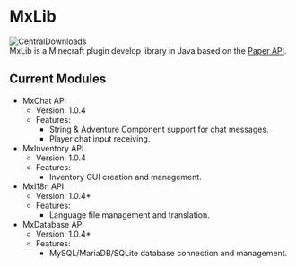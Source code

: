 # MxLib
![CentralDownloads](https://img.shields.io/maven-central/v/io.github.linsminecraftstudio.mxlib/MxLib)  
MxLib is a Minecraft plugin develop library in Java based on the [Paper API](https://github.com/PaperMC/Paper).

## Current Modules
* MxChat API
   * Version: 1.0.4
   * Features:
     - String & Adventure Component support for chat messages.
     - Player chat input receiving.
* MxInventory API
   * Version: 1.0.4
   * Features:
     - Inventory GUI creation and management.
* MxI18n API
   * Version: 1.0.4*
   * Features:
     - Language file management and translation.
* MxDatabase API
   * Version: 1.0.4*
   * Features:
     - MySQL/MariaDB/SQLite database connection and management.